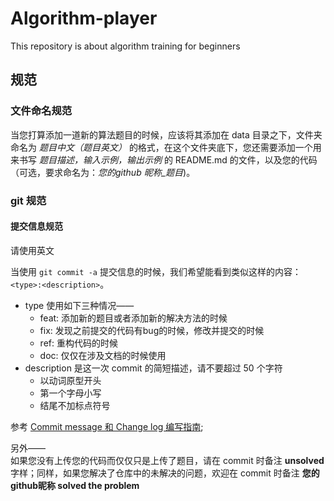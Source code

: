 # Algorithm-player
This repository is about algorithm training for beginners

## 规范

### 文件命名规范
当您打算添加一道新的算法题目的时候，应该将其添加在 data 目录之下，文件夹命名为 *题目中文（题目英文）* 的格式，在这个文件夹底下，您还需要添加一个用来书写 *题目描述，输入示例，输出示例* 的 README.md 的文件，以及您的代码（可选，要求命名为：*您的github 昵称_题目*)。  

### git 规范
#### 提交信息规范

请使用英文  

当使用 ```git commit -a``` 提交信息的时候，我们希望能看到类似这样的内容：
``` <type>:<description> ```。  
- type 使用如下三种情况——  
  - feat: 添加新的题目或者添加新的解决方法的时候
  - fix: 发现之前提交的代码有bug的时候，修改并提交的时候
  - ref: 重构代码的时候
  - doc: 仅仅在涉及文档的时候使用
- description 是这一次 commit 的简短描述，请不要超过 50 个字符
  - 以动词原型开头
  - 第一个字母小写
  - 结尾不加标点符号

参考 [Commit message 和 Change log 编写指南](http://www.ruanyifeng.com/blog/2016/01/commit_message_change_log.html);

另外——  
如果您没有上传您的代码而仅仅只是上传了题目，请在 commit 时备注 **unsolved** 字样；同样，如果您解决了仓库中的未解决的问题，欢迎在 commit 时备注 **您的github昵称 solved the problem**